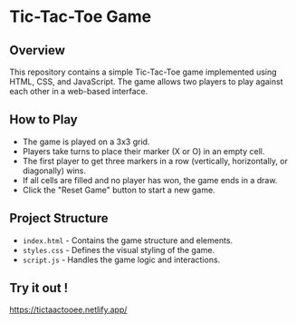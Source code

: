 # Tic-Tac-Toe Game

## Overview

This repository contains a simple Tic-Tac-Toe game implemented using HTML, CSS, and JavaScript. The game allows two players to play against each other in a web-based interface.

## How to Play

- The game is played on a 3x3 grid.
- Players take turns to place their marker (X or O) in an empty cell.
- The first player to get three markers in a row (vertically, horizontally, or diagonally) wins.
- If all cells are filled and no player has won, the game ends in a draw.
- Click the "Reset Game" button to start a new game.

## Project Structure

- `index.html` - Contains the game structure and elements.
- `styles.css` - Defines the visual styling of the game.
- `script.js` - Handles the game logic and interactions.

## Try it out !

https://tictaactooee.netlify.app/
